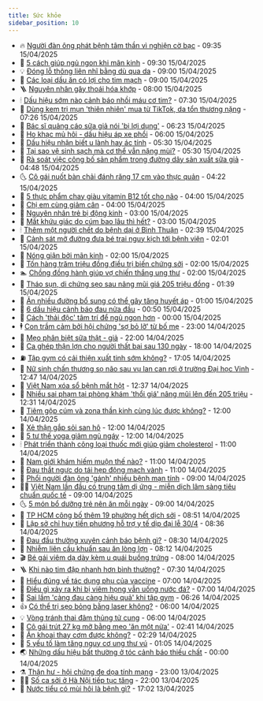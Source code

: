 ```yaml
---
title: Sức khỏe
sidebar_position: 10
---
```


<!-- vnexpress-suc-khoe:START -->
- 🔥 [Người đàn ông phát bệnh tâm thần vì nghiện cờ bạc](https://vnexpress.net/nguoi-dan-ong-phat-benh-tam-than-vi-nghien-co-bac-4874307.html) - 09:35 15/04/2025
- 🥰 [5 cách giúp ngủ ngon khi mãn kinh](https://vnexpress.net/5-cach-giup-ngu-ngon-khi-man-kinh-4874290.html) - 09:30 15/04/2025
- 💡 [Đóng lỗ thông liên nhĩ bằng dù qua da](https://vnexpress.net/dong-lo-thong-lien-nhi-bang-du-qua-da-4874193.html) - 09:00 15/04/2025
- 🤗 [Các loại dầu ăn có lợi cho tim mạch](https://vnexpress.net/cac-loai-dau-an-co-loi-cho-tim-mach-4874313.html) - 09:00 15/04/2025
- 🪜 [Nguyên nhân gây thoái hóa khớp](https://vnexpress.net/nguyen-nhan-gay-thoai-hoa-khop-4874293.html) - 08:00 15/04/2025
- 🕯 [Dấu hiệu sớm nào cảnh báo nhồi máu cơ tim?](https://vnexpress.net/dau-hieu-som-nao-canh-bao-nhoi-mau-co-tim-4874231.html) - 07:30 15/04/2025
- 🤭 [Dùng kem trị mụn &#39;thiên nhiên&#39; mua từ TikTok, da tổn thương nặng](https://vnexpress.net/dung-kem-tri-mun-thien-nhien-mua-tu-tiktok-da-ton-thuong-nang-4874072.html) - 07:26 15/04/2025
- 👀 [Bác sĩ quảng cáo sữa giả nói &#39;bị lợi dụng&#39;](https://vnexpress.net/bac-si-quang-cao-sua-gia-toi-bi-loi-dung-4874122.html) - 06:23 15/04/2025
- 🌋 [Ho khạc mủ hôi - dấu hiệu áp xe phổi](https://vnexpress.net/ho-khac-mu-hoi-dau-hieu-ap-xe-phoi-4874227.html) - 06:00 15/04/2025
- 🫶 [Dấu hiệu nhận biết u lành hay ác tính](https://vnexpress.net/dau-hieu-nhan-biet-u-lanh-hay-ac-tinh-4874158.html) - 05:30 15/04/2025
- 🦆 [Tại sao vệ sinh sạch mà cơ thể vẫn nặng mùi?](https://vnexpress.net/tai-sao-ve-sinh-sach-ma-co-the-van-nang-mui-4874130.html) - 05:30 15/04/2025
- 🚀 [Rà soát việc công bố sản phẩm trong đường dây sản xuất sữa giả](https://vnexpress.net/ra-soat-viec-cong-bo-san-pham-trong-duong-day-san-xuat-sua-gia-4874165.html) - 04:48 15/04/2025
- 🌜 [Cô gái nuốt bàn chải đánh răng 17 cm vào thực quản](https://vnexpress.net/co-gai-nuot-ban-chai-danh-rang-17-cm-vao-thuc-quan-4873881.html) - 04:22 15/04/2025
- 🧰 [5 thực phẩm chay giàu vitamin B12 tốt cho não](https://vnexpress.net/5-thuc-pham-chay-giau-vitamin-b12-tot-cho-nao-4874143.html) - 04:00 15/04/2025
- 💫 [Chị em cùng giảm cân](https://vnexpress.net/chi-em-cung-giam-can-4873871.html) - 04:00 15/04/2025
- 🌝 [Nguyên nhân trẻ bị động kinh](https://vnexpress.net/nguyen-nhan-tre-bi-dong-kinh-4874137.html) - 03:00 15/04/2025
- 🗽 [Mất khứu giác do cúm bao lâu thì hết?](https://vnexpress.net/mat-khuu-giac-do-cum-bao-lau-thi-het-4874115.html) - 03:00 15/04/2025
- 🕯 [Thêm một người chết do bệnh dại ở Bình Thuận](https://vnexpress.net/them-mot-nguoi-chet-do-benh-dai-o-binh-thuan-4874090.html) - 02:39 15/04/2025
- 🦅 [Cảnh sát mở đường đưa bé trai nguy kịch tới bệnh viện](https://vnexpress.net/canh-sat-mo-duong-dua-be-trai-nguy-kich-toi-benh-vien-4874084.html) - 02:01 15/04/2025
- 🦆 [Nóng giận bởi mãn kinh](https://vnexpress.net/nong-gian-boi-man-kinh-4873993.html) - 02:00 15/04/2025
- 🎊 [Tốn hàng trăm triệu đồng điều trị biến chứng sởi](https://vnexpress.net/ton-hang-tram-trieu-dong-dieu-tri-bien-chung-soi-4873920.html) - 02:00 15/04/2025
- 🏊 [Chồng đồng hành giúp vợ chiến thắng ung thư](https://vnexpress.net/chong-dong-hanh-giup-vo-chien-thang-ung-thu-4873862.html) - 02:00 15/04/2025
- 📝 [Tháo sụn, di chứng sẹo sau nâng mũi giá 205 triệu đồng](https://vnexpress.net/thao-sun-di-chung-seo-sau-nang-mui-gia-205-trieu-dong-4873964.html) - 01:39 15/04/2025
- 💯 [Ăn nhiều đường bổ sung có thể gây tăng huyết áp](https://vnexpress.net/an-nhieu-duong-bo-sung-co-the-gay-tang-huyet-ap-4873989.html) - 01:00 15/04/2025
- 🌊 [6 dấu hiệu cảnh báo đau nửa đầu](https://vnexpress.net/6-dau-hieu-canh-bao-dau-nua-dau-4873721.html) - 00:50 15/04/2025
- 🚀 [Cách &#39;thải độc&#39; tâm trí để ngủ ngon hơn](https://vnexpress.net/cach-thai-doc-tam-tri-de-ngu-ngon-hon-4873904.html) - 00:00 15/04/2025
- 🕴 [Con trầm cảm bởi hội chứng &#39;sợ bỏ lỡ&#39; từ bố mẹ](https://vnexpress.net/con-tram-cam-boi-hoi-chung-so-bo-lo-tu-bo-me-4872087.html) - 23:00 14/04/2025
- 🗽 [Mẹo phân biệt sữa thật - giả](https://vnexpress.net/meo-phan-biet-sua-that-gia-4873786.html) - 22:00 14/04/2025
- 🎡 [Ca ghép thận lợn cho người thất bại sau 130 ngày](https://vnexpress.net/ca-ghep-than-lon-cho-nguoi-that-bai-sau-130-ngay-4873918.html) - 18:00 14/04/2025
- ⛽️ [Tập gym có cải thiện xuất tinh sớm không?](https://vnexpress.net/tap-gym-co-cai-thien-xuat-tinh-som-khong-4873638.html) - 17:05 14/04/2025
- 🦆 [Nữ sinh chấn thương sọ não sau vụ lan can rơi ở trường Đại học Vinh](https://vnexpress.net/nu-sinh-chan-thuong-so-nao-sau-vu-lan-can-roi-o-truong-dai-hoc-vinh-4873908.html) - 12:47 14/04/2025
- 🤩 [Việt Nam xóa sổ bệnh mắt hột](https://vnexpress.net/viet-nam-xoa-so-benh-mat-hot-4873955.html) - 12:37 14/04/2025
- 🦒 [Nhiều sai phạm tại phòng khám &#39;thổi giá&#39; nâng mũi lên đến 205 triệu](https://vnexpress.net/nhieu-sai-pham-tai-phong-kham-thoi-gia-nang-mui-len-den-205-trieu-4873959.html) - 12:31 14/04/2025
- 💫 [Tiêm gộp cúm và zona thần kinh cùng lúc được không?](https://vnexpress.net/tiem-gop-cum-va-zona-than-kinh-cung-luc-duoc-khong-4873938.html) - 12:00 14/04/2025
- 🐘 [Xẻ thận gắp sỏi san hô](https://vnexpress.net/xe-than-gap-soi-san-ho-4873837.html) - 12:00 14/04/2025
- 🚀 [5 tư thế yoga giảm ngủ ngáy](https://vnexpress.net/5-tu-the-yoga-giam-ngu-ngay-4873762.html) - 12:00 14/04/2025
- 🕯 [Phát triển thành công loại thuốc mới giúp giảm cholesterol](https://vnexpress.net/phat-trien-thanh-cong-loai-thuoc-moi-giup-giam-cholesterol-4873887.html) - 11:00 14/04/2025
- 🦏 [Nam giới khám hiếm muộn thế nào?](https://vnexpress.net/nam-gioi-kham-hiem-muon-the-nao-4873884.html) - 11:00 14/04/2025
- 🦄 [Đau thắt ngực do tái hẹp động mạch vành](https://vnexpress.net/dau-that-nguc-do-tai-hep-dong-mach-vanh-4873816.html) - 11:00 14/04/2025
- 🦒 [Phổi người đàn ông &#39;gánh&#39; nhiều bệnh mạn tính](https://vnexpress.net/phoi-nguoi-dan-ong-ganh-nhieu-benh-man-tinh-4873835.html) - 09:00 14/04/2025
- 👨‍🏫 [Việt Nam lần đầu có trung tâm dị ứng - miễn dịch lâm sàng tiêu chuẩn quốc tế](https://vnexpress.net/viet-nam-lan-dau-co-trung-tam-di-ung-mien-dich-lam-sang-tieu-chuan-quoc-te-4873754.html) - 09:00 14/04/2025
- 🌜 [5 món bổ dưỡng trẻ nên ăn mỗi ngày](https://vnexpress.net/5-mon-bo-duong-tre-nen-an-moi-ngay-4873707.html) - 09:00 14/04/2025
- 🚀 [TP HCM công bố thêm 19 phường hết dịch sởi](https://vnexpress.net/tp-hcm-cong-bo-them-19-phuong-het-dich-soi-4873834.html) - 08:51 14/04/2025
- 💃 [Lập sở chỉ huy tiền phương hỗ trợ y tế dịp đại lễ 30/4](https://vnexpress.net/lap-so-chi-huy-tien-phuong-ho-tro-y-te-dip-dai-le-30-4-4873682.html) - 08:36 14/04/2025
- 💯 [Đau đầu thường xuyên cảnh báo bệnh gì?](https://vnexpress.net/dau-dau-thuong-xuyen-canh-bao-benh-gi-4873847.html) - 08:30 14/04/2025
- 🤔 [Nhiễm liên cầu khuẩn sau ăn lòng lợn](https://vnexpress.net/nhiem-lien-cau-khuan-sau-an-long-lon-4873820.html) - 08:12 14/04/2025
- 🎬 [Bé gái viêm dạ dày kèm u quái buồng trứng](https://vnexpress.net/be-gai-viem-da-day-kem-u-quai-buong-trung-4873811.html) - 08:00 14/04/2025
- 🪜 [Khi nào tim đập nhanh hơn bình thường?](https://vnexpress.net/khi-nao-tim-dap-nhanh-hon-binh-thuong-4873739.html) - 07:30 14/04/2025
- 🦣 [Hiểu đúng về tác dụng phụ của vaccine](https://vnexpress.net/hieu-dung-ve-tac-dung-phu-cua-vaccine-4873787.html) - 07:00 14/04/2025
- 🧐 [Điều gì xảy ra khi bị viêm họng vẫn uống nước đá?](https://vnexpress.net/dieu-gi-xay-ra-khi-bi-viem-hong-van-uong-nuoc-da-4873784.html) - 07:00 14/04/2025
- 🤡 [Sai lầm &#39;càng đau càng hiệu quả&#39; khi tập gym](https://vnexpress.net/sai-lam-cang-dau-cang-hieu-qua-khi-tap-gym-4873569.html) - 06:26 14/04/2025
- 👍 [Có thể trị sẹo bỏng bằng laser không?](https://vnexpress.net/co-the-tri-seo-bong-bang-laser-khong-4873743.html) - 06:00 14/04/2025
- 💡 [Vòng tránh thai đâm thủng tử cung](https://vnexpress.net/vong-tranh-thai-dam-thung-tu-cung-4873493.html) - 06:00 14/04/2025
- 💯 [Cô gái trút 27 kg mỡ bằng mẹo &#39;ăn một nửa&#39;](https://vnexpress.net/co-gai-trut-27-kg-mo-bang-meo-an-mot-nua-4872192.html) - 02:41 14/04/2025
- 🧠 [Ăn khoai thay cơm được không?](https://vnexpress.net/an-khoai-thay-com-duoc-khong-4873487.html) - 02:29 14/04/2025
- 🎡 [5 yếu tố làm tăng nguy cơ ung thư vú](https://vnexpress.net/5-yeu-to-lam-tang-nguy-co-ung-thu-vu-4873483.html) - 01:05 14/04/2025
- 🌏 [Những dấu hiệu bất thường ở tóc cảnh báo thiếu chất](https://vnexpress.net/nhung-dau-hieu-bat-thuong-o-toc-canh-bao-thieu-chat-4873276.html) - 00:00 14/04/2025
- ⚗️ [Thận hư - hội chứng đe dọa tính mạng](https://vnexpress.net/than-hu-hoi-chung-de-doa-tinh-mang-4873040.html) - 23:00 13/04/2025
- 👨‍🏫 [Số ca sởi ở Hà Nội tiếp tục tăng](https://vnexpress.net/so-ca-soi-o-ha-noi-tiep-tuc-tang-4873469.html) - 22:00 13/04/2025
- 🤖 [Nước tiểu có mùi hôi là bệnh gì?](https://vnexpress.net/nuoc-tieu-co-mui-hoi-la-benh-gi-4870862.html) - 17:02 13/04/2025<!-- vnexpress-suc-khoe:END -->
